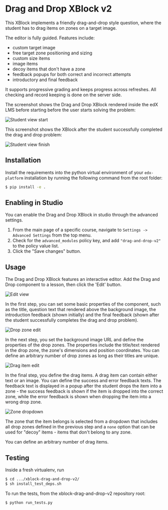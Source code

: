 Drag and Drop XBlock v2
=======================

This XBlock implements a friendly drag-and-drop style question, where
the student has to drag items on zones on a target image.

The editor is fully guided. Features include:

* custom target image
* free target zone positioning and sizing
* custom size items
* image items
* decoy items that don't have a zone
* feedback popups for both correct and incorrect attempts
* introductory and final feedback

It supports progressive grading and keeps progress across
refreshes. All checking and record keeping is done on the server side.

The screenshot shows the Drag and Drop XBlock rendered inside the edX
LMS before starting before the user starts solving the problem:

![Student view start](https://raw.githubusercontent.com/edx-solutions/xblock-drag-and-drop-v2/5ff71f56ba454c66d8f2749bc1d55d5f1df3b792/doc/img/student-view-start.png)

This screenshot shows the XBlock after the student successfully
completed the drag and drop problem:

![Student view finish](https://raw.githubusercontent.com/edx-solutions/xblock-drag-and-drop-v2/5ff71f56ba454c66d8f2749bc1d55d5f1df3b792/doc/img/student-view-finish.png)

Installation
------------

Install the requirements into the python virtual environment of your
`edx-platform` installation by running the following command from the
root folder:

```bash
$ pip install -e .
```

Enabling in Studio
------------------

You can enable the Drag and Drop XBlock in studio through the advanced
settings.

1. From the main page of a specific course, navigate to `Settings ->
   Advanced Settings` from the top menu.
2. Check for the `advanced_modules` policy key, and add
   `"drag-and-drop-v2"` to the policy value list.
3. Click the "Save changes" button.

Usage
-----

The Drag and Drop XBlock features an interactive editor. Add the Drag
and Drop component to a lesson, then click the 'Edit' button.

![Edit view](https://raw.githubusercontent.com/edx-solutions/xblock-drag-and-drop-v2/5ff71f56ba454c66d8f2749bc1d55d5f1df3b792/doc/img/edit-view.png)

In the first step, you can set some basic properties of the component,
such as the title, question text that rendered above the background
image, the introduction feedback (shown initially) and the final
feedback (shown after the student successfully completes the drag and
drop problem).

![Drop zone edit](https://raw.githubusercontent.com/edx-solutions/xblock-drag-and-drop-v2/5ff71f56ba454c66d8f2749bc1d55d5f1df3b792/doc/img/edit-view-zones.png)

In the next step, you set the background image URL and define the
properties of the drop zones. The properties include the title/text
rendered in the drop zone, the zone's dimensions and position
coordinates. You can define an arbitrary number of drop zones as long
as their titles are unique.

![Drag item edit](https://raw.githubusercontent.com/edx-solutions/xblock-drag-and-drop-v2/5ff71f56ba454c66d8f2749bc1d55d5f1df3b792/doc/img/edit-view-items.png)

In the final step, you define the drag items. A drag item can contain
either text or an image. You can define the success and error feedback
texts. The feedback text is displayed in a popup after the student
drops the item into a zone - the success feedback is shown if the item
is dropped into the correct zone, while the error feedback is shown
when dropping the item into a wrong drop zone.

![Zone dropdown](https://raw.githubusercontent.com/edx-solutions/xblock-drag-and-drop-v2/5ff71f56ba454c66d8f2749bc1d55d5f1df3b792/doc/img/edit-view-zone-dropdown.png)

The zone that the item belongs is selected from a dropdown that
includes all drop zones defined in the previous step and a `none`
option that can be used for "decoy" items - items that don't belong to
any zone.

You can define an arbitrary number of drag items.

Testing
-------

Inside a fresh virtualenv, run

```bash
$ cd .../xblock-drag-and-drop-v2/
$ sh install_test_deps.sh
```

To run the tests, from the xblock-drag-and-drop-v2 repository root:

```bash
$ python run_tests.py
```
